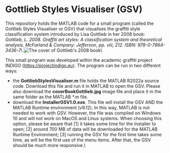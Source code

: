 # Gottlieb Styles Visualiser (GSV)

This repository holds the MATLAB code for a small program (called the Gottlieb Styles Visualiser or GSV) that visualises the graffiti style classification system introduced by Lisa Gottlieb in her 2008 book:\
*Gottlieb, L. 2008. Graffiti art styles: A classification system and theoretical analysis. McFarland & Company: Jefferson, pp. viii, 212. ISBN: 978-0-7864-3436-7*\\
![The cover of Gottlieb's 2008 book](https://github.com/GraffitiProjectINDIGO/GottliebStyles/blob/main/coverBookGottlieb.jpg)\\

This small program was developed within the academic graffiti project INDIGO (https://projectindigo.eu). The program can be run in two different ways:

- the **GottliebStylesVisualiser.m** file holds the MATLAB R2022a source code. Download this file and run it in MATLAB to open the GSV. Please also download the **coverBookGottlieb.jpg** image file and place it in the same folder as the MATLAB *.m file.
- download the **InstallerGSV1.0.exe**. This file will install the GSV AND the MATLAB Runtime environment (v9.12). In this way, MATLAB is not needed to work with GSV. However, the file was compiled on Windows 10 and will not work on MacOS and Linux systems. When choosing this option, please be aware that [1] it takes some time for the Installer to open; [2] around 700 MB of data will be downloaded for the MATLAB Runtime Environment; [3] running the GSV for the first time takes some time, as will be the first use of the menu items. After that, the GSV should be much more responsive.\\
